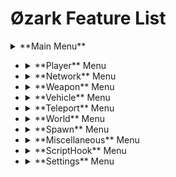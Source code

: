 # Øzark Feature List

<details><summary>**Main Menu**</summary><img src=""></details>

* <details><summary>**Player** Menu</summary><img src=""></details>
* <details><summary>**Network** Menu</summary><img src=""></details>
* <details><summary>**Weapon** Menu</summary><img src=""></details>
* <details><summary>**Vehicle** Menu</summary><img src=""></details>
* <details><summary>**Teleport** Menu</summary><img src=""></details>
* <details><summary>**World** Menu</summary><img src=""></details>
* <details><summary>**Spawn** Menu</summary><img src=""></details>
* <details><summary>**Miscellaneous** Menu</summary><img src=""></details>
* <details><summary>**ScriptHook** Menu</summary><img src=""></details>
* <details><summary>**Settings** Menu</summary><img src=""></details>
